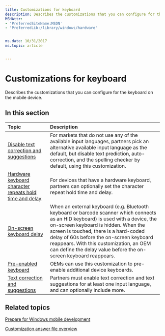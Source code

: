 ```yaml
---
title: Customizations for keyboard
description: Describes the customizations that you can configure for the keyboard on the mobile device.
MSHAttr:
- 'PreferredSiteName:MSDN'
- 'PreferredLib:/library/windows/hardware'


ms.date: 10/31/2017
ms.topic: article


---
```

# Customizations for keyboard

Describes the customizations that you can configure for the keyboard on the mobile device.

## In this section

| Topic                                 | Description                                                                                   |
|:--------------------------------------|:----------------------------------------------------------------------------------------------|
| [Disable text correction and suggestions](disabling-text-correction-and-suggestions.md)  | For markets that do not use any of the available input languages, partners pick an alternative available input language as the default, but disable text prediction, auto-correction, and the spelling checker by default, using this customization. |
| [Hardware keyboard character repeats hold time and delay](hardware-keyboard-character-repeats-hold-time-and-delay.md)     | For devices that have a hardware keyboard, partners can optionally set the character repeat hold time and delay.   |
| [On-screen keyboard delay](on-screen-keyboard-delay.md)   | When an external keyboard (e.g. Bluetooth keyboard or barcode scanner which connects as an HID keyboard) is used with a device, the on-screen keyboard is hidden. When the screen is touched, there is a hard-coded delay of 60s before the on-screen keyboard reappears. With this customization, an OEM can define the delay value before the on-screen keyboard reappears.    |
| [Pre-enabled keyboard](pre-enabled-keyboard.md)     | OEMs can use this customization to pre-enable additional device keyboards.    |
| [Text correction and suggestions](text-correction-and-suggestions.md) | Partners must enable text correction and text suggestions for at least one input language, and can optionally include more.    |

## Related topics

[Prepare for Windows mobile development](https://docs.microsoft.com/en-us/windows-hardware/manufacture/mobile/preparing-for-windows-mobile-development)

[Customization answer file overview](https://docs.microsoft.com/en-us/windows-hardware/customize/mobile/mcsf/customization-answer-file)
